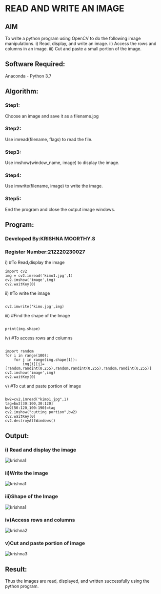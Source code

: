# READ AND WRITE AN IMAGE
## AIM
To write a python program using OpenCV to do the following image manipulations.
i) Read, display, and write an image.
ii) Access the rows and columns in an image.
iii) Cut and paste a small portion of the image.

## Software Required:
Anaconda - Python 3.7
## Algorithm:
### Step1:
Choose an image and save it as a filename.jpg
### Step2:
Use imread(filename, flags) to read the file.
### Step3:
Use imshow(window_name, image) to display the image.
### Step4:
Use imwrite(filename, image) to write the image.
### Step5:
End the program and close the output image windows.
## Program:
### Developed By:KRISHNA MOORTHY.S
### Register Number:212220230027
i) #To Read,display the image
```
import cv2
img = cv2.imread('kimo1.jpg',1)
cv2.imshow('image',img)
cv2.waitKey(0)

```
ii) #To write the image
```

cv2.imwrite('kimo.jpg',img)

```
iii) #Find the shape of the Image
```python3

print(img.shape)

```
iv) #To access rows and columns

```python3

import random
for i in range(100):
    for j in range(img.shape[1]):
        img[i][j]= [random.randint(0,255),random.randint(0,255),random.randint(0,255)]
cv2.imshow('image',img)
cv2.waitKey(0)

```
v) #To cut and paste portion of image
```python3

bw2=cv2.imread("kimo1.jpg",1)
tag=bw2[30:100,30:120]
bw2[50:120,100:190]=tag
cv2.imshow("cutting portion",bw2)
cv2.waitKey(0)
cv2.destroyAllWindows()

```

## Output:

### i) Read and display the image
![krishna1](https://user-images.githubusercontent.com/75241177/162247125-954ded84-751b-458f-9aef-4e682d8393b8.jpg)


### ii)Write the image

![krishna1](https://user-images.githubusercontent.com/75241177/162247157-97d9a389-50a8-496f-9a6f-709a737a3863.jpg)

### iii)Shape of the Image
![krishna1](https://user-images.githubusercontent.com/75241177/162247187-817b6988-cc60-4d5c-a3b7-143903a8e6ff.jpg)


### iv)Access rows and columns
![krishna2](https://user-images.githubusercontent.com/75241177/162247256-f2751281-fee8-490a-824c-155eb5d6af68.jpg)


### v)Cut and paste portion of image
![krishna3](https://user-images.githubusercontent.com/75241177/162247314-b533556b-83c0-4e3f-bd62-eecb947beb39.jpg)


## Result:
Thus the images are read, displayed, and written successfully using the python program.


